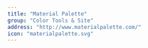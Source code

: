 ```yaml
---
title: "Material Palette"
group: "Color Tools & Site"
address: "http://www.materialpalette.com/"
icon: "materialpalette.svg"
---
```

